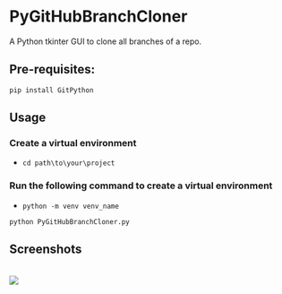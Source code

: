 # PyGitHubBranchCloner
A Python tkinter GUI to clone all branches of a repo.

## Pre-requisites:
```
pip install GitPython
```

## Usage
### Create a virtual environment
 - ```cd path\to\your\project```
### Run the following command to create a virtual environment
 - ```python -m venv venv_name```



```
python PyGitHubBranchCloner.py
```

## Screenshots
\
<img src="PyGitHubBranchCloner.png">
